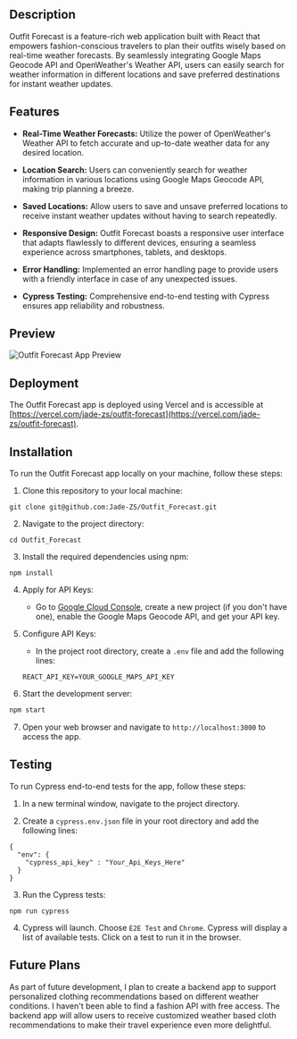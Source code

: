 ## Description

Outfit Forecast is a feature-rich web application built with React that empowers fashion-conscious travelers to plan their outfits wisely based on real-time weather forecasts. By seamlessly integrating Google Maps Geocode API and OpenWeather's Weather API, users can easily search for weather information in different locations and save preferred destinations for instant weather updates.

## Features

- **Real-Time Weather Forecasts:** Utilize the power of OpenWeather's Weather API to fetch accurate and up-to-date weather data for any desired location.

- **Location Search:** Users can conveniently search for weather information in various locations using Google Maps Geocode API, making trip planning a breeze.

- **Saved Locations:** Allow users to save and unsave preferred locations to receive instant weather updates without having to search repeatedly.

- **Responsive Design:** Outfit Forecast boasts a responsive user interface that adapts flawlessly to different devices, ensuring a seamless experience across smartphones, tablets, and desktops.

- **Error Handling:** Implemented an error handling page to provide users with a friendly interface in case of any unexpected issues.

- **Cypress Testing:** Comprehensive end-to-end testing with Cypress ensures app reliability and robustness.

## Preview

![Outfit Forecast App Preview](link_to_your_app_preview.gif)

## Deployment

The Outfit Forecast app is deployed using Vercel and is accessible at [https://vercel.com/jade-zs/outfit-forecast](https://vercel.com/jade-zs/outfit-forecast).

## Installation

To run the Outfit Forecast app locally on your machine, follow these steps:

1. Clone this repository to your local machine:

```
git clone git@github.com:Jade-ZS/Outfit_Forecast.git
```

2. Navigate to the project directory:

```
cd Outfit_Forecast
```

3. Install the required dependencies using npm:

```
npm install
```

4. Apply for API Keys:

   - Go to [Google Cloud Console](https://console.cloud.google.com/), create a new project (if you don't have one), enable the Google Maps Geocode API, and get your API key.

5. Configure API Keys:

   - In the project root directory, create a `.env` file and add the following lines:

   ```
   REACT_API_KEY=YOUR_GOOGLE_MAPS_API_KEY
   ```

6. Start the development server:

```bash
npm start
```

7. Open your web browser and navigate to `http://localhost:3000` to access the app.

## Testing
To run Cypress end-to-end tests for the app, follow these steps:

1. In a new terminal window, navigate to the project directory.

2. Create a `cypress.env.json` file in your root directory and add the following lines:
```
{
  "env": {
    "cypress_api_key" : "Your_Api_Keys_Here"
  }
}
```
3. Run the Cypress tests:
```
npm run cypress
```

4. Cypress will launch. Choose `E2E Test` and `Chrome`.  Cypress will display a list of available tests. Click on a test to run it in the browser.

## Future Plans

As part of future development, I plan to create a backend app to support personalized clothing recommendations based on different weather conditions. I haven't been able to find a fashion API with free access. The backend app will allow users to receive customized weather based cloth recommendations to make their travel experience even more delightful.

